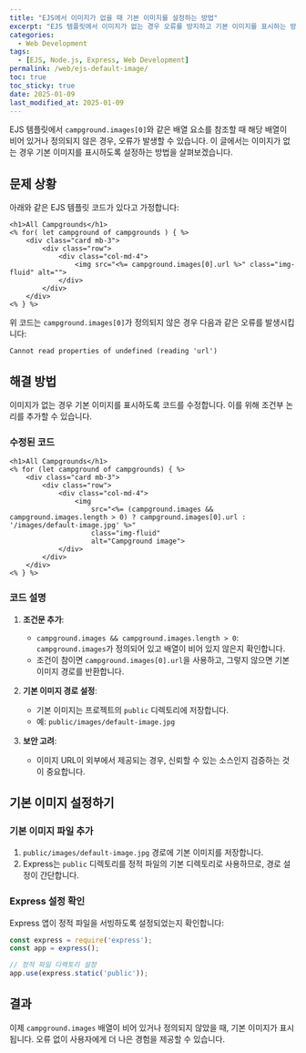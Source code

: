 ```yaml
---
title: "EJS에서 이미지가 없을 때 기본 이미지를 설정하는 방법"
excerpt: "EJS 템플릿에서 이미지가 없는 경우 오류를 방지하고 기본 이미지를 표시하는 방법을 단계별로 알아봅니다."
categories:
  - Web Development
tags:
  - [EJS, Node.js, Express, Web Development]
permalink: /web/ejs-default-image/
toc: true
toc_sticky: true
date: 2025-01-09
last_modified_at: 2025-01-09
---
```


EJS 템플릿에서 `campground.images[0]`와 같은 배열 요소를 참조할 때 해당 배열이 비어 있거나 정의되지 않은 경우, 오류가 발생할 수 있습니다. 이 글에서는 이미지가 없는 경우 기본 이미지를 표시하도록 설정하는 방법을 살펴보겠습니다.

## 문제 상황
아래와 같은 EJS 템플릿 코드가 있다고 가정합니다:

```ejs
<h1>All Campgrounds</h1>
<% for( let campground of campgrounds ) { %>
    <div class="card mb-3">
        <div class="row">
            <div class="col-md-4">
                <img src="<%= campground.images[0].url %>" class="img-fluid" alt="">
            </div>
        </div>
    </div>
<% } %>
```

위 코드는 `campground.images[0]`가 정의되지 않은 경우 다음과 같은 오류를 발생시킵니다:

```
Cannot read properties of undefined (reading 'url')
```

## 해결 방법
이미지가 없는 경우 기본 이미지를 표시하도록 코드를 수정합니다. 이를 위해 조건부 논리를 추가할 수 있습니다.

### 수정된 코드

```ejs
<h1>All Campgrounds</h1>
<% for (let campground of campgrounds) { %>
    <div class="card mb-3">
        <div class="row">
            <div class="col-md-4">
                <img
                    src="<%= (campground.images && campground.images.length > 0) ? campground.images[0].url : '/images/default-image.jpg' %>"
                    class="img-fluid"
                    alt="Campground image">
            </div>
        </div>
    </div>
<% } %>
```

### 코드 설명
1. **조건문 추가**:
   - `campground.images && campground.images.length > 0`: `campground.images`가 정의되어 있고 배열이 비어 있지 않은지 확인합니다.
   - 조건이 참이면 `campground.images[0].url`을 사용하고, 그렇지 않으면 기본 이미지 경로를 반환합니다.

2. **기본 이미지 경로 설정**:
   - 기본 이미지는 프로젝트의 `public` 디렉토리에 저장합니다.
   - 예: `public/images/default-image.jpg`

3. **보안 고려**:
   - 이미지 URL이 외부에서 제공되는 경우, 신뢰할 수 있는 소스인지 검증하는 것이 중요합니다.

## 기본 이미지 설정하기

### 기본 이미지 파일 추가

1. `public/images/default-image.jpg` 경로에 기본 이미지를 저장합니다.
2. Express는 `public` 디렉토리를 정적 파일의 기본 디렉토리로 사용하므로, 경로 설정이 간단합니다.

### Express 설정 확인

Express 앱이 정적 파일을 서빙하도록 설정되었는지 확인합니다:

```javascript
const express = require('express');
const app = express();

// 정적 파일 디렉토리 설정
app.use(express.static('public'));
```

## 결과
이제 `campground.images` 배열이 비어 있거나 정의되지 않았을 때, 기본 이미지가 표시됩니다. 오류 없이 사용자에게 더 나은 경험을 제공할 수 있습니다.

